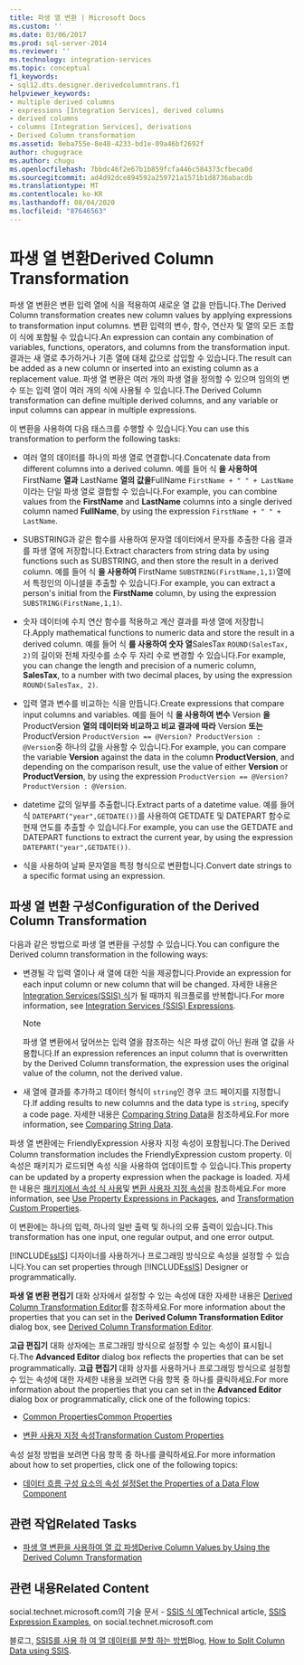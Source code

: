 ```yaml
---
title: 파생 열 변환 | Microsoft Docs
ms.custom: ''
ms.date: 03/06/2017
ms.prod: sql-server-2014
ms.reviewer: ''
ms.technology: integration-services
ms.topic: conceptual
f1_keywords:
- sql12.dts.designer.derivedcolumntrans.f1
helpviewer_keywords:
- multiple derived columns
- expressions [Integration Services], derived columns
- derived columns
- columns [Integration Services], derivations
- Derived Column transformation
ms.assetid: 8eba755e-8e48-4233-bd1e-09a46bf2692f
author: chugugrace
ms.author: chugu
ms.openlocfilehash: 7bbdc46f2e67b1b859fcfa446c584373cfbeca0d
ms.sourcegitcommit: ad4d92dce894592a259721a1571b1d8736abacdb
ms.translationtype: MT
ms.contentlocale: ko-KR
ms.lasthandoff: 08/04/2020
ms.locfileid: "87646563"
---
```

# <a name="derived-column-transformation"></a><span data-ttu-id="c67a8-102">파생 열 변환</span><span class="sxs-lookup"><span data-stu-id="c67a8-102">Derived Column Transformation</span></span>
  <span data-ttu-id="c67a8-103">파생 열 변환은 변환 입력 열에 식을 적용하여 새로운 열 값을 만듭니다.</span><span class="sxs-lookup"><span data-stu-id="c67a8-103">The Derived Column transformation creates new column values by applying expressions to transformation input columns.</span></span> <span data-ttu-id="c67a8-104">변환 입력의 변수, 함수, 연산자 및 열의 모든 조합이 식에 포함될 수 있습니다.</span><span class="sxs-lookup"><span data-stu-id="c67a8-104">An expression can contain any combination of variables, functions, operators, and columns from the transformation input.</span></span> <span data-ttu-id="c67a8-105">결과는 새 열로 추가하거나 기존 열에 대체 값으로 삽입할 수 있습니다.</span><span class="sxs-lookup"><span data-stu-id="c67a8-105">The result can be added as a new column or inserted into an existing column as a replacement value.</span></span> <span data-ttu-id="c67a8-106">파생 열 변환은 여러 개의 파생 열을 정의할 수 있으며 임의의 변수 또는 입력 열이 여러 개의 식에 사용될 수 있습니다.</span><span class="sxs-lookup"><span data-stu-id="c67a8-106">The Derived Column transformation can define multiple derived columns, and any variable or input columns can appear in multiple expressions.</span></span>  
  
 <span data-ttu-id="c67a8-107">이 변환을 사용하여 다음 태스크를 수행할 수 있습니다.</span><span class="sxs-lookup"><span data-stu-id="c67a8-107">You can use this transformation to perform the following tasks:</span></span>  
  
-   <span data-ttu-id="c67a8-108">여러 열의 데이터를 하나의 파생 열로 연결합니다.</span><span class="sxs-lookup"><span data-stu-id="c67a8-108">Concatenate data from different columns into a derived column.</span></span> <span data-ttu-id="c67a8-109">예를 들어 식 **을 사용하여** FirstName **열과** LastName **열의 값을**FullName `FirstName + " " + LastName`이라는 단일 파생 열로 결합할 수 있습니다.</span><span class="sxs-lookup"><span data-stu-id="c67a8-109">For example, you can combine values from the **FirstName** and **LastName** columns into a single derived column named **FullName**, by using the expression `FirstName + " " + LastName`.</span></span>  
  
-   <span data-ttu-id="c67a8-110">SUBSTRING과 같은 함수를 사용하여 문자열 데이터에서 문자를 추출한 다음 결과를 파생 열에 저장합니다.</span><span class="sxs-lookup"><span data-stu-id="c67a8-110">Extract characters from string data by using functions such as SUBSTRING, and then store the result in a derived column.</span></span> <span data-ttu-id="c67a8-111">예를 들어 식 **을 사용하여** FirstName `SUBSTRING(FirstName,1,1)`열에서 특정인의 이니셜을 추출할 수 있습니다.</span><span class="sxs-lookup"><span data-stu-id="c67a8-111">For example, you can extract a person's initial from the **FirstName** column, by using the expression `SUBSTRING(FirstName,1,1)`.</span></span>  
  
-   <span data-ttu-id="c67a8-112">숫자 데이터에 수치 연산 함수를 적용하고 계산 결과를 파생 열에 저장합니다.</span><span class="sxs-lookup"><span data-stu-id="c67a8-112">Apply mathematical functions to numeric data and store the result in a derived column.</span></span> <span data-ttu-id="c67a8-113">예를 들어 식 **를 사용하여 숫자 열**SalesTax `ROUND(SalesTax, 2)`의 길이와 전체 자릿수를 소수 두 자리 수로 변경할 수 있습니다.</span><span class="sxs-lookup"><span data-stu-id="c67a8-113">For example, you can change the length and precision of a numeric column, **SalesTax**, to a number with two decimal places, by using the expression `ROUND(SalesTax, 2)`.</span></span>  
  
-   <span data-ttu-id="c67a8-114">입력 열과 변수를 비교하는 식을 만듭니다.</span><span class="sxs-lookup"><span data-stu-id="c67a8-114">Create expressions that compare input columns and variables.</span></span> <span data-ttu-id="c67a8-115">예를 들어 식 **을 사용하여 변수** Version **을**ProductVersion **열의 데이터와 비교하고 비교 결과에 따라** Version **또는**ProductVersion `ProductVersion == @Version? ProductVersion : @Version`중 하나의 값을 사용할 수 있습니다.</span><span class="sxs-lookup"><span data-stu-id="c67a8-115">For example, you can compare the variable **Version** against the data in the column **ProductVersion**, and depending on the comparison result, use the value of either **Version** or **ProductVersion**, by using the expression `ProductVersion == @Version? ProductVersion : @Version`.</span></span>  
  
-   <span data-ttu-id="c67a8-116">datetime 값의 일부를 추출합니다.</span><span class="sxs-lookup"><span data-stu-id="c67a8-116">Extract parts of a datetime value.</span></span> <span data-ttu-id="c67a8-117">예를 들어 식 `DATEPART("year",GETDATE())`를 사용하여 GETDATE 및 DATEPART 함수로 현재 연도를 추출할 수 있습니다.</span><span class="sxs-lookup"><span data-stu-id="c67a8-117">For example, you can use the GETDATE and DATEPART functions to extract the current year, by using the expression `DATEPART("year",GETDATE())`.</span></span>  
  
-   <span data-ttu-id="c67a8-118">식을 사용하여 날짜 문자열을 특정 형식으로 변환합니다.</span><span class="sxs-lookup"><span data-stu-id="c67a8-118">Convert date strings to a specific format using an expression.</span></span>  
  
## <a name="configuration-of-the-derived-column-transformation"></a><span data-ttu-id="c67a8-119">파생 열 변환 구성</span><span class="sxs-lookup"><span data-stu-id="c67a8-119">Configuration of the Derived Column Transformation</span></span>  
 <span data-ttu-id="c67a8-120">다음과 같은 방법으로 파생 열 변환을 구성할 수 있습니다.</span><span class="sxs-lookup"><span data-stu-id="c67a8-120">You can configure the Derived column transformation in the following ways:</span></span>  
  
-   <span data-ttu-id="c67a8-121">변경될 각 입력 열이나 새 열에 대한 식을 제공합니다.</span><span class="sxs-lookup"><span data-stu-id="c67a8-121">Provide an expression for each input column or new column that will be changed.</span></span> <span data-ttu-id="c67a8-122">자세한 내용은 [Integration Services&#40;SSIS&#41; 식](../../expressions/integration-services-ssis-expressions.md)가 될 때까지 워크플로를 반복합니다.</span><span class="sxs-lookup"><span data-stu-id="c67a8-122">For more information, see [Integration Services &#40;SSIS&#41; Expressions](../../expressions/integration-services-ssis-expressions.md).</span></span>  
  
    > [!NOTE]  
    >  <span data-ttu-id="c67a8-123">파생 열 변환에서 덮어쓰는 입력 열을 참조하는 식은 파생 값이 아닌 원래 열 값을 사용합니다.</span><span class="sxs-lookup"><span data-stu-id="c67a8-123">If an expression references an input column that is overwritten by the Derived Column transformation, the expression uses the original value of the column, not the derived value.</span></span>  
  
-   <span data-ttu-id="c67a8-124">새 열에 결과를 추가하고 데이터 형식이 `string`인 경우 코드 페이지를 지정합니다.</span><span class="sxs-lookup"><span data-stu-id="c67a8-124">If adding results to new columns and the data type is `string`, specify a code page.</span></span> <span data-ttu-id="c67a8-125">자세한 내용은 [Comparing String Data](../comparing-string-data.md)을 참조하세요.</span><span class="sxs-lookup"><span data-stu-id="c67a8-125">For more information, see [Comparing String Data](../comparing-string-data.md).</span></span>  
  
 <span data-ttu-id="c67a8-126">파생 열 변환에는 FriendlyExpression 사용자 지정 속성이 포함됩니다.</span><span class="sxs-lookup"><span data-stu-id="c67a8-126">The Derived Column transformation includes the FriendlyExpression custom property.</span></span> <span data-ttu-id="c67a8-127">이 속성은 패키지가 로드되면 속성 식을 사용하여 업데이트할 수 있습니다.</span><span class="sxs-lookup"><span data-stu-id="c67a8-127">This property can be updated by a property expression when the package is loaded.</span></span> <span data-ttu-id="c67a8-128">자세한 내용은 [패키지에서 속성 식 사용](../../expressions/use-property-expressions-in-packages.md)및 [변환 사용자 지정 속성](transformation-custom-properties.md)을 참조하세요.</span><span class="sxs-lookup"><span data-stu-id="c67a8-128">For more information, see [Use Property Expressions in Packages](../../expressions/use-property-expressions-in-packages.md), and [Transformation Custom Properties](transformation-custom-properties.md).</span></span>  
  
 <span data-ttu-id="c67a8-129">이 변환에는 하나의 입력, 하나의 일반 출력 및 하나의 오류 출력이 있습니다.</span><span class="sxs-lookup"><span data-stu-id="c67a8-129">This transformation has one input, one regular output, and one error output.</span></span>  
  
 <span data-ttu-id="c67a8-130">[!INCLUDE[ssIS](../../../includes/ssis-md.md)] 디자이너를 사용하거나 프로그래밍 방식으로 속성을 설정할 수 있습니다.</span><span class="sxs-lookup"><span data-stu-id="c67a8-130">You can set properties through [!INCLUDE[ssIS](../../../includes/ssis-md.md)] Designer or programmatically.</span></span>  
  
 <span data-ttu-id="c67a8-131">**파생 열 변환 편집기** 대화 상자에서 설정할 수 있는 속성에 대한 자세한 내용은 [Derived Column Transformation Editor](../../derived-column-transformation-editor.md)를 참조하세요.</span><span class="sxs-lookup"><span data-stu-id="c67a8-131">For more information about the properties that you can set in the **Derived Column Transformation Editor** dialog box, see [Derived Column Transformation Editor](../../derived-column-transformation-editor.md).</span></span>  
  
 <span data-ttu-id="c67a8-132">**고급 편집기** 대화 상자에는 프로그래밍 방식으로 설정할 수 있는 속성이 표시됩니다.</span><span class="sxs-lookup"><span data-stu-id="c67a8-132">The **Advanced Editor** dialog box reflects the properties that can be set programmatically.</span></span> <span data-ttu-id="c67a8-133">**고급 편집기** 대화 상자를 사용하거나 프로그래밍 방식으로 설정할 수 있는 속성에 대한 자세한 내용을 보려면 다음 항목 중 하나를 클릭하세요.</span><span class="sxs-lookup"><span data-stu-id="c67a8-133">For more information about the properties that you can set in the **Advanced Editor** dialog box or programmatically, click one of the following topics:</span></span>  
  
-   [<span data-ttu-id="c67a8-134">Common Properties</span><span class="sxs-lookup"><span data-stu-id="c67a8-134">Common Properties</span></span>](../../common-properties.md)  
  
-   [<span data-ttu-id="c67a8-135">변환 사용자 지정 속성</span><span class="sxs-lookup"><span data-stu-id="c67a8-135">Transformation Custom Properties</span></span>](transformation-custom-properties.md)  
  
 <span data-ttu-id="c67a8-136">속성 설정 방법을 보려면 다음 항목 중 하나를 클릭하세요.</span><span class="sxs-lookup"><span data-stu-id="c67a8-136">For more information about how to set properties, click one of the following topics:</span></span>  
  
-   [<span data-ttu-id="c67a8-137">데이터 흐름 구성 요소의 속성 설정</span><span class="sxs-lookup"><span data-stu-id="c67a8-137">Set the Properties of a Data Flow Component</span></span>](../set-the-properties-of-a-data-flow-component.md)  
  
## <a name="related-tasks"></a><span data-ttu-id="c67a8-138">관련 작업</span><span class="sxs-lookup"><span data-stu-id="c67a8-138">Related Tasks</span></span>  
  
-   [<span data-ttu-id="c67a8-139">파생 열 변환을 사용하여 열 값 파생</span><span class="sxs-lookup"><span data-stu-id="c67a8-139">Derive Column Values by Using the Derived Column Transformation</span></span>](derived-column-transformation.md)  
  
## <a name="related-content"></a><span data-ttu-id="c67a8-140">관련 내용</span><span class="sxs-lookup"><span data-stu-id="c67a8-140">Related Content</span></span>  
 <span data-ttu-id="c67a8-141">social.technet.microsoft.com의 기술 문서 - [SSIS 식 예](https://go.microsoft.com/fwlink/?LinkId=220761)</span><span class="sxs-lookup"><span data-stu-id="c67a8-141">Technical article, [SSIS Expression Examples](https://go.microsoft.com/fwlink/?LinkId=220761), on social.technet.microsoft.com</span></span>  
  
 <span data-ttu-id="c67a8-142">블로그, [SSIS를 사용 하 여 열 데이터를 분할 하는 방법](https://microsoft-ssis.blogspot.com/2012/10/split-multi-value-column-into-multiple.html)</span><span class="sxs-lookup"><span data-stu-id="c67a8-142">Blog, [How to Split Column Data using SSIS](https://microsoft-ssis.blogspot.com/2012/10/split-multi-value-column-into-multiple.html).</span></span>  
  
  
